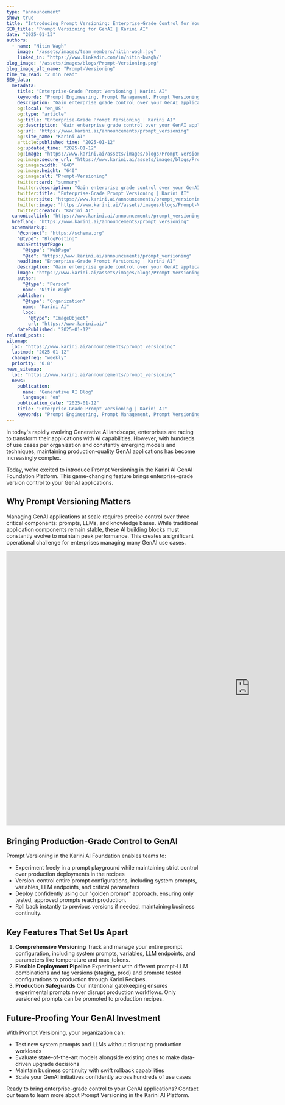 ```yaml
---
type: "announcement"
show: true
title: "Introducing Prompt Versioning: Enterprise-Grade Control for Your GenAI Applications"
SEO_title: "Prompt Versioning for GenAI | Karini AI"
date: "2025-01-13"
authors:
  - name: "Nitin Wagh"
    image: "/assets/images/team_members/nitin-wagh.jpg"
    linked_in: "https://www.linkedin.com/in/nitin-bwagh/"
blog_image: "/assets/images/blogs/Prompt-Versioning.png"
blog_image_alt_name: "Prompt-Versioning"
time_to_read: "2 min read"
SEO_data:
  metadata:
    title: "Enterprise-Grade Prompt Versioning | Karini AI"
    keywords: "Prompt Engineering, Prompt Management, Prompt Versioning, Prompt Rollbacks, LLMOps, Generative AI for Enterprises"
    description: "Gain enterprise grade control over your GenAI applications with Karini AI’s Prompt Versioning. Test, track, and deploy prompts confidently."
    og:local: "en_US"
    og:type: "article"
    og:title: "Enterprise-Grade Prompt Versioning | Karini AI"
    og:description: "Gain enterprise grade control over your GenAI applications with Karini AI’s Prompt Versioning. Test, track, and deploy prompts confidently."
    og:url: "https://www.karini.ai/announcements/prompt_versioning"
    og:site_name: "Karini AI"
    article:published_time: "2025-01-12"
    og:updated_time: "2025-01-12"
    og:image: "https://www.karini.ai/assets/images/blogs/Prompt-Versioning.png&w=640&q=75"
    og:image:secure_url: "https://www.karini.ai/assets/images/blogs/Prompt-Versioning.png&w=640&q=75"
    og:image:width: "640"
    og:image:height: "640"
    og:image:alt: "Prompt-Versioning"
    twitter:card: "summary"
    twitter:description: "Gain enterprise grade control over your GenAI applications with Karini AI’s Prompt Versioning. Test, track, and deploy prompts confidently."
    twitter:title: "Enterprise-Grade Prompt Versioning | Karini AI"
    twitter:site: "https://www.karini.ai/announcements/prompt_versioning"
    twitter:image: "https://www.karini.ai//assets/images/blogs/Prompt-Versioning.png&w=640&q=75"
    twitter:creator: "Karini AI"
  canonicalLink: "https://www.karini.ai/announcements/prompt_versioning"
  hreflang: "https://www.karini.ai/announcements/prompt_versioning"
  schemaMarkup:
    "@context": "https://schema.org"
    "@type": "BlogPosting"
    mainEntityOfPage:
      "@type": "WebPage"
      "@id": "https://www.karini.ai/announcements/prompt_versioning"
    headline: "Enterprise-Grade Prompt Versioning | Karini AI"
    description: "Gain enterprise grade control over your GenAI applications with Karini AI’s Prompt Versioning. Test, track, and deploy prompts confidently"
    image: "https://www.karini.ai/assets/images/blogs/Prompt-Versioning.png"
    author:
      "@type": "Person"
      name: "Nitin Wagh"
    publisher:
      "@type": "Organization"
      name: "Karini Ai"
      logo:
        "@type": "ImageObject"
        url: "https://www.karini.ai/"
    datePublished: "2025-01-12"
related_posts:
sitemap:
  loc: "https://www.karini.ai/announcements/prompt_versioning"
  lastmod: "2025-01-12"
  changefreq: "weekly"
  priority: "0.8"
news_sitemap:
  loc: "https://www.karini.ai/announcements/prompt_versioning"
  news:
    publication:
      name: "Generative AI Blog"
      language: "en"
    publication_date: "2025-01-12"
    title: "Enterprise-Grade Prompt Versioning | Karini AI"
    keywords: "Prompt Engineering, Prompt Management, Prompt Versioning, Prompt Rollbacks, LLMOps, Generative AI for Enterprises"
---
```


In today's rapidly evolving Generative AI landscape, enterprises are racing to transform their applications with AI capabilities. However, with hundreds of use cases per organization and constantly emerging models and techniques, maintaining production-quality GenAI applications has become increasingly complex.

Today, we're excited to introduce Prompt Versioning in the Karini AI GenAI Foundation Platform. This game-changing feature brings enterprise-grade version control to your GenAI applications.

## Why Prompt Versioning Matters
Managing GenAI applications at scale requires precise control over three critical components: prompts, LLMs, and knowledge bases. While traditional application components remain stable, these AI building blocks must constantly evolve to maintain peak performance. This creates a significant operational challenge for enterprises managing many GenAI use cases.

<iframe width="1280" height="720" src="https://www.youtube.com/embed/B7_5mQsfNqw?si=rXHuEH61j69z3QZ0&amp;controls=0" title="YouTube video player" frameborder="0" allow="accelerometer; autoplay; clipboard-write; encrypted-media; gyroscope; picture-in-picture; web-share" referrerpolicy="strict-origin-when-cross-origin" allowfullscreen></iframe>

## Bringing Production-Grade Control to GenAI
Prompt Versioning in the Karini AI Foundation enables teams to:

- Experiment freely in a prompt playground while maintaining strict control over production deployments in the recipes
- Version-control entire prompt configurations, including system prompts, variables, LLM endpoints, and critical parameters
- Deploy confidently using our "golden prompt" approach, ensuring only tested, approved prompts reach production.
- Roll back instantly to previous versions if needed, maintaining business continuity.

## Key Features That Set Us Apart
1. **Comprehensive Versioning** Track and manage your entire prompt configuration, including system prompts, variables, LLM endpoints, and parameters like temperature and max_tokens.
2. **Flexible Deployment Pipeline** Experiment with different prompt-LLM combinations and tag versions (staging, prod) and promote tested configurations to production through Karini Recipes.
3. **Production Safeguards** Our intentional gatekeeping ensures experimental prompts never disrupt production workflows. Only versioned prompts can be promoted to production recipes.

<!-- from below video code just replace "https://www.youtube.com/embed/hlFar-oGNFo?si=zGm1R_1FmLMSFlKA" with new embedded url & uncomment the code-->
<!-- <iframe width="700" height="455" src="https://www.youtube.com/embed/hlFar-oGNFo?si=zGm1R_1FmLMSFlKA&amp;controls=0" title="Part 1: Creating a Knowlegebase" frameborder="0" allow="accelerometer; autoplay; clipboard-write; encrypted-media; gyroscope; picture-in-picture; web-share" referrerpolicy="strict-origin-when-cross-origin" allowfullscreen></iframe> -->

## Future-Proofing Your GenAI Investment

With Prompt Versioning, your organization can:

- Test new system prompts and LLMs without disrupting production workloads
- Evaluate state-of-the-art models alongside existing ones to make data-driven upgrade decisions
- Maintain business continuity with swift rollback capabilities
- Scale your GenAI initiatives confidently across hundreds of use cases

Ready to bring enterprise-grade control to your GenAI applications? Contact our team to learn more about Prompt Versioning in the Karini AI Platform.
